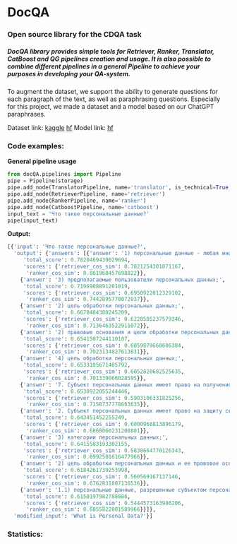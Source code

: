 # DocQA
### Open source library for the CDQA task 
##### DocQA library provides simple tools for Retriever, Ranker, Translator, CatBoost and QG pipelines creation and usage. It is also possible to combine different pipelines in a general Pipeline to achieve your purposes in developing your QA-system.

To augment the dataset, we support the ability to generate questions for each paragraph of the text, as well as paraphrasing questions. Especially for this project, we made a dataset and a model based on our ChatGPT paraphrases.

Dataset link: [kaggle](https://www.kaggle.com/datasets/vladimirvorobevv/chatgpt-paraphrases) [hf](https://huggingface.co/datasets/humarin/chatgpt-paraphrases)
Model link: [hf](https://huggingface.co/humarin/chatgpt_paraphraser_on_T5_base)

### Code examples:
**General pipeline usage**
```python
from docQA.pipelines import Pipeline
pipe = Pipeline(storage)
pipe.add_node(TranslatorPipeline, name='translator', is_technical=True, demo_only=True, num_beams=15)
pipe.add_node(RetrieverPipeline, name='retriever')
pipe.add_node(RankerPipeline, name='ranker')
pipe.add_node(CatboostPipeline, name='catboost')
input_text = 'Что такое персональные данные?'
pipe(input_text)
```
**Output:**
```python
[{'input': 'Что такое персональные данные?',
  'output': {'answers': [{'answer': '1) персональные данные - любая информация, относящаяся к прямо или косвенно определенному или определяемому физическому лицу (субъекту персональных данных);',
     'total_score': 0.7820469439029694,
     'scores': {'retriever_cos_sim': 0.7021254301071167,
      'ranker_cos_sim': 0.861968457698822}},
    {'answer': '3) предполагаемые пользователи персональных данных;',
     'total_score': 0.7196908891201019,
     'scores': {'retriever_cos_sim': 0.6950922012329102,
      'ranker_cos_sim': 0.7442895770072937}},
    {'answer': '2) цель обработки персональных данных;',
     'total_score': 0.6678484380245209,
     'scores': {'retriever_cos_sim': 0.6220505237579346,
      'ranker_cos_sim': 0.7136463522911072}},
    {'answer': '2) правовые основания и цели обработки персональных данных;',
     'total_score': 0.6541507244110107,
     'scores': {'retriever_cos_sim': 0.6059879660606384,
      'ranker_cos_sim': 0.7023134827613831}},
    {'answer': '4) цель обработки персональных данных;',
     'total_score': 0.6533105671405792,
     'scores': {'retriever_cos_sim': 0.6052820682525635,
      'ranker_cos_sim': 0.701339066028595}},
    {'answer': '7. Субъект персональных данных имеет право на получение информации, касающейся обработки его персональных данных, в том числе содержащей:',
     'total_score': 0.6530922055244446,
     'scores': {'retriever_cos_sim': 0.5903106331825256,
      'ranker_cos_sim': 0.7158737778663635}},
    {'answer': '2. Субъект персональных данных имеет право на защиту своих прав и законных интересов, в том числе на возмещение убытков и (или) компенсацию морального вреда в судебном порядке.',
     'total_score': 0.643451452255249,
     'scores': {'retriever_cos_sim': 0.6000968813896179,
      'ranker_cos_sim': 0.6868060231208801}},
    {'answer': '3) категории персональных данных;',
     'total_score': 0.6415583193302155,
     'scores': {'retriever_cos_sim': 0.5838664770126343,
      'ranker_cos_sim': 0.6992501616477966}},
    {'answer': '2) цель обработки персональных данных и ее правовое основание;',
     'total_score': 0.6184261739253998,
     'scores': {'retriever_cos_sim': 0.560569167137146,
      'ranker_cos_sim': 0.6762831807136536}},
    {'answer': '1.1) персональные данные, разрешенные субъектом персональных данных для распространения, - персональные данные, доступ неограниченного круга лиц к которым предоставлен субъектом персональных данных путем дачи согласия на обработку персональных данных, разрешенных субъектом персональных данных для распространения в порядке, предусмотренном настоящим Федеральным законом; (в ред. Федерального закона от 30.12.2020 N 519-ФЗ)',
     'total_score': 0.6150197982788086,
     'scores': {'retriever_cos_sim': 0.5444573163986206,
      'ranker_cos_sim': 0.6855822801589966}}]},
  'modified_input': 'What is Personal Data?'}]
```

### Statistics:


